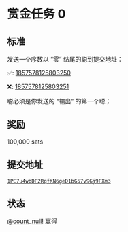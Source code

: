赏金任务 0
================

标准
--------

发送一个序数以 “零” 结尾的聪到提交地址：

✅: [1857578125803250](https://ordinals.com/ordinal/1857578125803250)

❌: [1857578125803251](https://ordinals.com/ordinal/1857578125803251)

聪必须是你发送的 “输出” 的第一个聪；

奖励
------

100,000 sats

提交地址
------------------

[`1PE7u4wbDP2RqfKN6geD1bG57v9Gj9FXm3`](https://mempool.space/address/1PE7u4wbDP2RqfKN6geD1bG57v9Gj9FXm3)

状态
------

[@count_null](https://twitter.com/rodarmor/status/1560793241473400833)! 赢得
